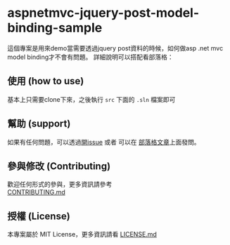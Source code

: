 ﻿# aspnetmvc-jquery-post-model-binding-sample

這個專案是用來demo當需要透過jquery post資料的時候，如何做asp .net mvc model binding才不會有問題。
詳細說明可以搭配看部落格：

## 使用 (how to use)

基本上只需要clone下來，之後執行 `src` 下面的 `.sln` 檔案即可

## 幫助 (support)

如果有任何問題，可以透過[開issue](https://github.com/alantsai/mhat-common-boilerplate-repo/issues/new) 或者 可以在 [部落格文章](https://gitter.im/alantsai/mhat-common-boilerplate-repo?utm_source=share-link&utm_medium=link&utm_campaign=share-link)上面發問。

## 參與修改 (Contributing)

歡迎任何形式的參與，更多資訊請參考  
[CONTRIBUTING.md](CONTRIBUTING.md)

## 授權 (License)

本專案屬於 MIT License，更多資訊請看 [LICENSE.md](LICENSE.md)
